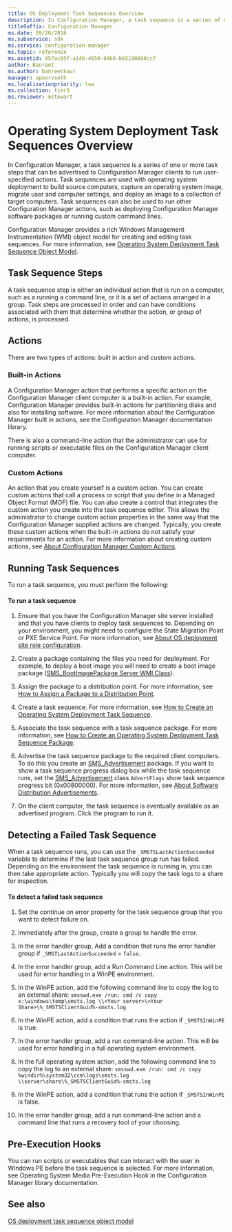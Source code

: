 ```yaml
---
title: OS Deployment Task Sequences Overview
description: In Configuration Manager, a task sequence is a series of one or more task steps that can be advertised to Configuration Manager clients to run user-specified actions.
titleSuffix: Configuration Manager
ms.date: 09/20/2016
ms.subservice: sdk
ms.service: configuration-manager
ms.topic: reference
ms.assetid: 957ac65f-a14b-4659-84b8-b83190698cc7
author: Banreet
ms.author: banreetkaur
manager: apoorvseth
ms.localizationpriority: low
ms.collection: tier3
ms.reviewer: mstewart
---
```

# Operating System Deployment Task Sequences Overview
In Configuration Manager, a task sequence is a series of one or more task steps that can be advertised to Configuration Manager clients to run user-specified actions. Task sequences are used with operating system deployment to build source computers, capture an operating system image, migrate user and computer settings, and deploy an image to a collection of target computers. Task sequences can also be used to run other Configuration Manager actions, such as deploying Configuration Manager software packages or running custom command lines.

 Configuration Manager provides a rich Windows Management Instrumentation (WMI) object model for creating and editing task sequences. For more information, see [Operating System Deployment Task Sequence Object Model](../../develop/osd/operating-system-deployment-task-sequence-object-model.md).

## Task Sequence Steps
 A task sequence step is either an individual action that is run on a computer, such as a running a command line, or it is a set of actions arranged in a group. Task steps are processed in order and can have conditions associated with them that determine whether the action, or group of actions, is processed.

## Actions
 There are two types of actions: built in action and custom actions.

### Built-in Actions
 A Configuration Manager action that performs a specific action on the Configuration Manager client computer is a built-in action. For example, Configuration Manager provides built-in actions for partitioning disks and also for installing software. For more information about the Configuration Manager built in actions, see the Configuration Manager documentation library.

 There is also a command-line action that the administrator can use for running scripts or executable files on the Configuration Manager client computer.

### Custom Actions
 An action that you create yourself is a custom action. You can create custom actions that call a process or script that you define in a Managed Object Format (MOF) file. You can also create a control that integrates the custom action you create into the task sequence editor. This allows the administrator to change custom action properties in the same way that the Configuration Manager supplied actions are changed. Typically, you create these custom actions when the built-in actions do not satisfy your requirements for an action. For more information about creating custom actions, see [About Configuration Manager Custom Actions](../../develop/osd/about-configuration-manager-custom-actions.md).

## Running Task Sequences
 To run a task sequence, you must perform the following:

#### To run a task sequence

1.  Ensure that you have the Configuration Manager site server installed and that you have clients to deploy task sequences to. Depending on your environment, you might need to configure the State Migration Point or PXE Service Point. For more information, see [About OS deployment site role configuration](about-operating-system-deployment-site-role-configuration.md).

2.  Create a package containing the files you need for deployment. For example, to deploy a boot image you will need to create a boot image package ([SMS_BootImagePackage Server WMI Class](../../develop/reference/osd/sms_bootimagepackage-server-wmi-class.md)).

3.  Assign the package to a distribution point. For more information, see [How to Assign a Package to a Distribution Point](../../develop/core/servers/configure/how-to-assign-a-package-to-a-distribution-point.md).

4.  Create a task sequence. For more information, see  [How to Create an Operating System Deployment Task Sequence](../../develop/osd/how-to-create-an-operating-system-deployment-task-sequence.md).

5.  Associate the task sequence with a task sequence package. For more information, see [How to Create an Operating System Deployment Task Sequence Package](../../develop/osd/how-to-create-an-operating-system-deployment-task-sequence-package.md).

6.  Advertise the task sequence package to the required client computers. To do this you create an [SMS_Advertisement](../../develop/reference/core/servers/configure/sms_advertisement-server-wmi-class.md) package. If you want to show a task sequence progress dialog box while the task sequence runs, set the [SMS_Advertisement](../../develop/reference/core/servers/configure/sms_advertisement-server-wmi-class.md) class `AdvertFlags` show task sequence progress bit (0x00800000). For more information, see [About Software Distribution Advertisements](../../develop/core/servers/configure/about-software-distribution-deployments.md).

7.  On the client computer, the task sequence is eventually available as an advertised program. Click the program to run it.

## Detecting a Failed Task Sequence
 When a task sequence runs, you can use the `_SMSTSLastActionSucceeded` variable to determine if the last task sequence group run has failed. Depending on the environment the task sequence is running in, you can then take appropriate action. Typically you will copy the task logs to a share for inspection.

#### To detect a failed task sequence

1.  Set the continue on error property for the task sequence group that you want to detect failure on.

2.  Immediately after the group, create a group to handle the error.

3.  In the error handler group, Add a condition that runs the error handler group if `_SMSTLastActionSucceeded` = `false`.

4.  In the error handler group, add a Run Command Line action. This will be used for error handling in a WinPE environment.

5.  In the WinPE action, add the following command line to copy the log to an external share: `smsswd.exe /run: cmd /c copy x:\windows\temp\smsts.log \\<Your server>\<Your Share>\%_SMSTSClientGuid%-smsts.log`

6.  In the WinPE action, add a condition that runs the action if `_SMSTSInWinPE` is true.

7.  In the error handler group, add a run command-line action. This will be used for error handling in a full operating system environment.

8.  In the full operating system action, add the following command line to copy the log to an external share: `smsswd.exe /run: cmd /c copy %windir%\system32\ccm\logs\smsts.log \\server\share\%_SMSTSClientGuid%-smsts.log`

9. In the WinPE action, add a condition that runs the action if `_SMSTSInWinPE` is false.

10. In the error handler group, add a run command-line action and a command line that runs a recovery tool of your choosing.

## Pre-Execution Hooks
 You can run scripts or executables that can interact with the user in Windows PE before the task sequence is selected. For more information, see Operating System Media Pre-Execution Hook in the Configuration Manager library documentation.

## See also

[OS deployment task sequence object model](operating-system-deployment-task-sequence-object-model.md)
